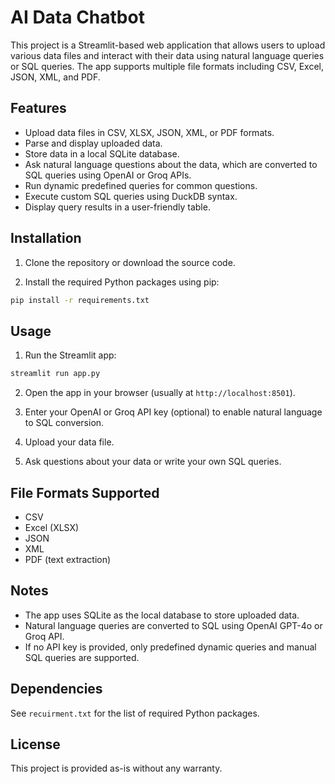 # AI Data Chatbot

This project is a Streamlit-based web application that allows users to upload various data files and interact with their data using natural language queries or SQL queries. The app supports multiple file formats including CSV, Excel, JSON, XML, and PDF.

## Features

- Upload data files in CSV, XLSX, JSON, XML, or PDF formats.
- Parse and display uploaded data.
- Store data in a local SQLite database.
- Ask natural language questions about the data, which are converted to SQL queries using OpenAI or Groq APIs.
- Run dynamic predefined queries for common questions.
- Execute custom SQL queries using DuckDB syntax.
- Display query results in a user-friendly table.

## Installation

1. Clone the repository or download the source code.

2. Install the required Python packages using pip:

```bash
pip install -r requirements.txt
```

## Usage

1. Run the Streamlit app:

```bash
streamlit run app.py
```

2. Open the app in your browser (usually at `http://localhost:8501`).

3. Enter your OpenAI or Groq API key (optional) to enable natural language to SQL conversion.

4. Upload your data file.

5. Ask questions about your data or write your own SQL queries.

## File Formats Supported

- CSV
- Excel (XLSX)
- JSON
- XML
- PDF (text extraction)

## Notes

- The app uses SQLite as the local database to store uploaded data.
- Natural language queries are converted to SQL using OpenAI GPT-4o or Groq API.
- If no API key is provided, only predefined dynamic queries and manual SQL queries are supported.

## Dependencies

See `recuirment.txt` for the list of required Python packages.

## License

This project is provided as-is without any warranty.
